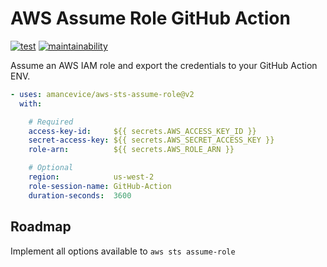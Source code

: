 # AWS Assume Role GitHub Action

[![test](https://img.shields.io/github/actions/workflow/status/amancevice/aws-sts-assume-role/test.yaml?logo=github&style=flat-square)](https://github.com/amancevice/aws-sts-assume-role/actions/workflows/test.yaml)
[![maintainability](https://img.shields.io/codeclimate/maintainability/amancevice/aws-sts-assume-role?logo=code-climate&style=flat-square)](https://codeclimate.com/github/amancevice/aws-sts-assume-role/maintainability)
<!-- [![coverage](https://img.shields.io/codeclimate/coverage/amancevice/aws-sts-assume-role?logo=code-climate&style=flat-square)](https://codeclimate.com/github/amancevice/aws-sts-assume-role/test_coverage) -->

Assume an AWS IAM role and export the credentials to your GitHub Action ENV.

```yaml
- uses: amancevice/aws-sts-assume-role@v2
  with:

    # Required
    access-key-id:     ${{ secrets.AWS_ACCESS_KEY_ID }}
    secret-access-key: ${{ secrets.AWS_SECRET_ACCESS_KEY }}
    role-arn:          ${{ secrets.AWS_ROLE_ARN }}

    # Optional
    region:            us-west-2
    role-session-name: GitHub-Action
    duration-seconds:  3600
```

## Roadmap

Implement all options available to `aws sts assume-role`
